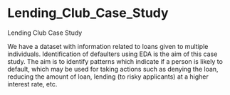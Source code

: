 # Lending_Club_Case_Study
Lending Club Case Study

We have a dataset with information related to loans given to multiple individuals. Identification of defaulters using EDA is the aim of this case study. The aim is to identify patterns which indicate if a person is likely to default, which may be used for taking actions such as denying the loan, reducing the amount of loan, lending (to risky applicants) at a higher interest rate, etc.
